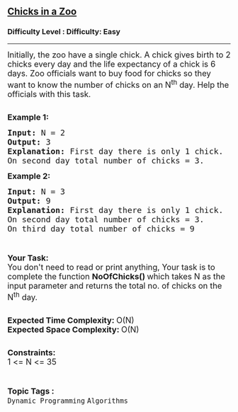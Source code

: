 <h2><a href="https://www.geeksforgeeks.org/problems/chicks-in-a-zoo1159/1?page=2&category=Dynamic%20Programming&sortBy=difficulty">Chicks in a Zoo</a></h2><h3>Difficulty Level : Difficulty: Easy</h3><hr><div class="problems_problem_content__Xm_eO"><p><span style="font-size: 18px;">Initially, the zoo have a single chick. A chick gives birth to 2 chicks every day and the life expectancy of a chick is 6 days. Zoo officials want to buy food for chicks so they want to know the number of chicks on an N<sup>th</sup>&nbsp;day. Help the officials with this task.</span><br>&nbsp;</p>
<p><span style="font-size: 18px;"><strong>Example 1:</strong></span></p>
<pre><span style="font-size: 18px;"><strong>Input: </strong>N = 2</span> 
<strong><span style="font-size: 18px;">Output: </span></strong><span style="font-size: 18px;">3
<strong>Explanation: </strong>First day there is only 1 chick.
On second day total number of chicks = 3.</span><span style="font-size: 18px;"><strong> </strong></span>
</pre>
<p><span style="font-size: 18px;"><strong>Example 2:</strong></span></p>
<pre><span style="font-size: 18px;"><strong>Input: </strong>N = 3
<strong>Output: </strong>9
<strong>Explanation: </strong>First day there is only 1 chick.
On second day total number of chicks = 3.
On third day total number of chicks = 9</span>
</pre>
<p>&nbsp;</p>
<p><span style="font-size: 18px;"><strong>Your Task:</strong><br>You don't need to read or print anything, Your task is to complete the function&nbsp;<strong>NoOfChicks()&nbsp;</strong>which takes N as the input parameter and returns the total no. of chicks on the N<sup>th</sup>&nbsp;day.</span><br>&nbsp;</p>
<p><span style="font-size: 18px;"><strong>Expected Time Complexity:&nbsp;</strong>O(N)<br><strong>Expected Space Complexity:&nbsp;</strong>O(N)</span><br>&nbsp;</p>
<p><span style="font-size: 18px;"><strong>Constraints:</strong><br>1 &lt;= N &lt;= 35</span></p></div><br><p><span style=font-size:18px><strong>Topic Tags : </strong><br><code>Dynamic Programming</code>&nbsp;<code>Algorithms</code>&nbsp;